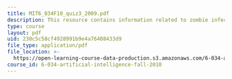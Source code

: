 ```yaml
---
title: MIT6_034F10_quiz3_2009.pdf
description: This resource contains information related to zombie infection.
type: course
layout: pdf
uid: 230c5c58cf4928991b9e4a76408433d9
file_type: application/pdf
file_location: >-
  https://open-learning-course-data-production.s3.amazonaws.com/6-034-artificial-intelligence-fall-2010/230c5c58cf4928991b9e4a76408433d9_MIT6_034F10_quiz3_2009.pdf
course_id: 6-034-artificial-intelligence-fall-2010
---
```

